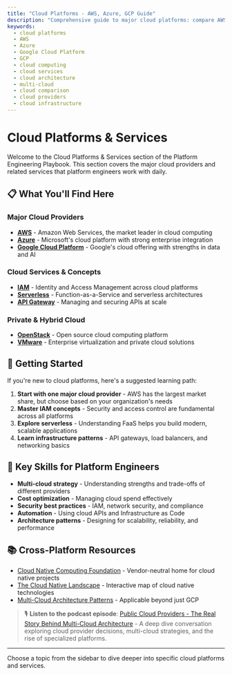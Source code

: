 ```yaml
---
title: "Cloud Platforms - AWS, Azure, GCP Guide"
description: "Comprehensive guide to major cloud platforms: compare AWS, Azure, and GCP services. Learn cloud architecture, IAM, serverless, and multi-cloud strategies for platform engineers."
keywords:
  - cloud platforms
  - AWS
  - Azure
  - Google Cloud Platform
  - GCP
  - cloud computing
  - cloud services
  - cloud architecture
  - multi-cloud
  - cloud comparison
  - cloud providers
  - cloud infrastructure
---
```


# Cloud Platforms & Services

<GitHubButtons />
Welcome to the Cloud Platforms & Services section of the Platform Engineering Playbook. This section covers the major cloud providers and related services that platform engineers work with daily.

## 📋 What You'll Find Here

### Major Cloud Providers
- **[AWS](./aws)** - Amazon Web Services, the market leader in cloud computing
- **[Azure](./azure)** - Microsoft's cloud platform with strong enterprise integration
- **[Google Cloud Platform](./gcp)** - Google's cloud offering with strengths in data and AI

### Cloud Services & Concepts
- **[IAM](./iam)** - Identity and Access Management across cloud platforms
- **[Serverless](./serverless)** - Function-as-a-Service and serverless architectures
- **[API Gateway](./api-gateway)** - Managing and securing APIs at scale

### Private & Hybrid Cloud
- **[OpenStack](./openstack)** - Open source cloud computing platform
- **[VMware](./vmware)** - Enterprise virtualization and private cloud solutions

## 🎯 Getting Started

If you're new to cloud platforms, here's a suggested learning path:

1. **Start with one major cloud provider** - AWS has the largest market share, but choose based on your organization's needs
2. **Master IAM concepts** - Security and access control are fundamental across all platforms
3. **Explore serverless** - Understanding FaaS helps you build modern, scalable applications
4. **Learn infrastructure patterns** - API gateways, load balancers, and networking basics

## 🔑 Key Skills for Platform Engineers

- **Multi-cloud strategy** - Understanding strengths and trade-offs of different providers
- **Cost optimization** - Managing cloud spend effectively
- **Security best practices** - IAM, network security, and compliance
- **Automation** - Using cloud APIs and Infrastructure as Code
- **Architecture patterns** - Designing for scalability, reliability, and performance

## 📚 Cross-Platform Resources

- [Cloud Native Computing Foundation](https://www.cncf.io/) - Vendor-neutral home for cloud native projects
- [The Cloud Native Landscape](https://landscape.cncf.io/) - Interactive map of cloud native technologies
- [Multi-Cloud Architecture Patterns](https://cloud.google.com/architecture/framework) - Applicable beyond just GCP

> 🎙️ **Listen to the podcast episode**: [Public Cloud Providers - The Real Story Behind Multi-Cloud Architecture](/podcasts/00002-cloud-providers) - A deep dive conversation exploring cloud provider decisions, multi-cloud strategies, and the rise of specialized platforms.

---

Choose a topic from the sidebar to dive deeper into specific cloud platforms and services.